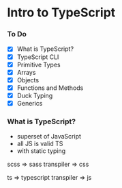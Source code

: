 # Intro to TypeScript

### To Do
* [x] What is TypeScript?
* [x] TypeScript CLI
* [x] Primitive Types
* [x] Arrays
* [x] Objects
* [x] Functions and Methods
* [x] Duck Typing
* [x] Generics

### What is TypeScript?
* superset of JavaScript
* all JS is valid TS
* with static typing

scss => sass transpiler => css

ts => typescript transpiler => js
















